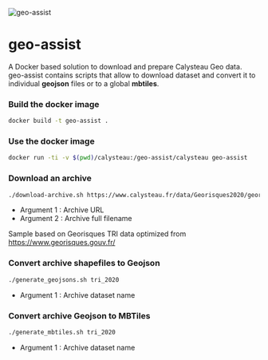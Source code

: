 ![geo-assist](https://www.calysteau.fr/images/calysteau-banner-96.png)

# geo-assist
A Docker based solution to download and prepare Calysteau Geo data. geo-assist contains scripts that allow to download dataset and convert it to individual **geojson** files or to a global **mbtiles**.

### Build the docker image
```bash
docker build -t geo-assist .
```

### Use the docker image
```bash
docker run -ti -v $(pwd)/calysteau:/geo-assist/calysteau geo-assist
```

### Download an archive
```bash
./download-archive.sh https://www.calysteau.fr/data/Georisques2020/georisques_tri_2020.zip tri_2020.zip
```

* Argument 1 : Archive URL
* Argument 2 : Archive full filename

Sample based on Georisques TRI data optimized from https://www.georisques.gouv.fr/

### Convert archive shapefiles to Geojson
```bash
./generate_geojsons.sh tri_2020
```

* Argument 1 : Archive dataset name

### Convert archive Geojson to MBTiles
```bash
./generate_mbtiles.sh tri_2020
```

* Argument 1 : Archive dataset name
